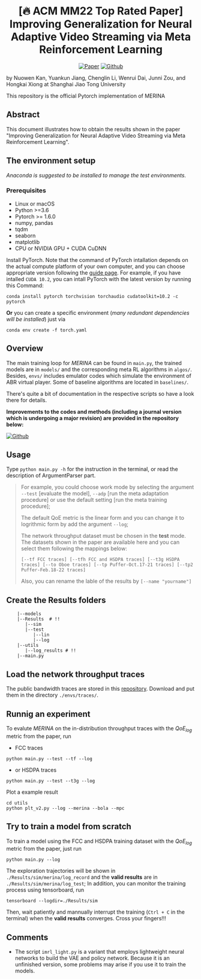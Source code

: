<h1 align="center"> [🔥 ACM MM22 Top Rated Paper] Improving Generalization for Neural Adaptive Video Streaming via Meta Reinforcement Learning </h1>

<p align="center">
    <a href="https://dl.acm.org/doi/abs/10.1145/3503161.3548331"><img src="https://img.shields.io/badge/MM22-fp2586-blue.svg" alt="Paper"></a>
    <a href="https://github.com/confiwent/merina"><img src="https://img.shields.io/badge/Github-MERINA-brightgreen?logo=github" alt="Github"></a>
</p>

by Nuowen Kan, Yuankun Jiang, Chenglin Li, Wenrui Dai, Junni Zou, and Hongkai Xiong at Shanghai Jiao Tong University

This repository is the official Pytorch implementation of MERINA

## Abstract
This document illustrates how to obtain the results shown in the paper "Improving Generalization for Neural Adaptive Video Streaming via Meta Reinforcement Learning".

## The environment setup

_Anaconda is suggested to be installed to manage the test environments._

### Prerequisites
- Linux or macOS
- Python >=3.6
- Pytorch >= 1.6.0
- numpy, pandas
- tqdm
- seaborn
- matplotlib
- CPU or NVIDIA GPU + CUDA CuDNN

Install PyTorch. Note that the command of PyTorch intallation depends on the actual compute platform of your own computer, and you can choose appropriate version following the [guide page](https://pytorch.org/get-started/locally/). For example, if you have intalled `CUDA 10.2`, you can intall PyTorch with the latest version by running this Command:

```
conda install pytorch torchvision torchaudio cudatoolkit=10.2 -c pytorch
```

__Or__ you can create a specific environment (_many redundant dependencies will be installed_) just via
```
conda env create -f torch.yaml
```

## Overview
The main training loop for _MERINA_ can be found in ```main.py```, the trained models are in ```models/``` and the corresponding meta RL algorithms in ```algos/```. Besides, ```envs/``` includes emulator codes which simulate the environment of ABR virtual player. Some of baseline algorithms are located in ```baselines/```.

There's quite a bit of documentation in the respective scripts so have a look there for details. 

__Improvements to the codes and methods (including a journal version which is undergoing a major revision) are provided in the repository below:__
<p align="left">
    <a href="https://github.com/confiwent/merina-plus"><img src="https://img.shields.io/badge/Github-MERINA_Plus-brightgreen?logo=github" alt="Github"></a>
</p>

## Usage
Type ```python main.py -h``` for the instruction in the terminal, or read the description of ArgumentParser part.

> For example, you could choose work mode by selecting the argument ```--test``` [evaluate the model], ```--adp``` [run the meta adaptation procedure] or use the default setting [run the meta training procedure]; 
> 
> The default QoE metric is the linear form and you can change it to logrithmic form by add the argument ```--log```;
>
> The network throughput dataset must be chosen in the __test__ mode. The datasets shown in the paper are available here and you can select them following the mappings below:
> 
> ```[--tf FCC traces] [--tfh FCC and HSDPA traces] [--t3g HSDPA traces] [--to Oboe traces] [--tp Puffer-Oct.17-21 traces] [--tp2 Puffer-Feb.18-22 traces]```
>
> Also, you can rename the lable of the results by ```[--name "yourname"]```

## Create the Results folders
``` 
    |--models
    |--Results  # !!
       |--sim
       |--test
          |--lin
          |--log
    |--utils
       |--log_results # !!
    |--main.py
```

## Load the network throughput traces
The public bandwidth traces are stored in this [repository](https://github.com/confiwent/Real-world-bandwidth-traces). Download and put them in the directory `./envs/traces/`.

## Runnig an experiment
To evalute _MERINA_ on the in-distribution throughput traces with the $QoE_{log}$ metric from the paper, run

- FCC traces 
```
python main.py --test --tf --log
``` 

- or HSDPA traces
```
python main.py --test --t3g --log
```

Plot a example result
```
cd utils
python plt_v2.py --log --merina --bola --mpc
```

## Try to train a model from scratch

To train a model using the FCC and HSDPA training dataset with the $QoE_{log}$ metric from the paper, just run
```
python main.py --log
```
The exploration trajectories will be shown in ```./Results/sim/merina/log_record``` and the __valid results__ are in ```./Results/sim/merina/log_test```; In addition, you can monitor the training process using tensorboard, run
```
tensorboard --logdir=./Results/sim
```

Then, wait patiently and mannually interrupt the training (```Ctrl + C``` in the terminal) when the __valid results__ converges. Cross your fingers!!!

## Comments

- The script ```imrl_light.py``` is a variant that employs lightweight neural networks to build the VAE and policy network. Because it is an unfinished version, some problems may arise if you use it to train the models.